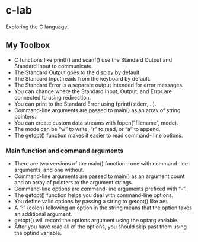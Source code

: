 # c-lab
Exploring the C language.

## My Toolbox

- C functions like printf() and scanf() use the Standard Output and Standard Input to communicate.
- The Standard Output goes to the display by default.
- The Standard Input reads from the keyboard by default.
- The Standard Error is a separate output intended for error messages.
- You can change where the Standard Input, Output, and Error are connected to using redirection.
- You can print to the Standard Error using fprintf(stderr,...).
- Command-line arguments are passed to main() as an array of string pointers.
- You can create custom data streams with fopen(“filename”, mode).
- The mode can be “w” to write, “r” to read, or “a” to append.
- The getopt() function makes it easier to read command- line options.


### Main function and command arguments

- There are two versions of the main() function—one with command-line arguments, and one without.
- Command-line arguments are passed to main() as an argument count and an array of pointers to the argument strings.
- Command-line options are command-line arguments prefixed with “-”.
- The getopt() function helps you deal with command-line options.
- You define valid options by passing a string to getopt() like ae:.
- A “:” (colon) following an option in the string means that the option takes an additional argument.
- getopt() will record the options argument using the optarg variable.
- After you have read all of the options, you should skip past them using the optind variable.
